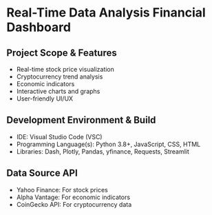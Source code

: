 # Real-Time Data Analysis Financial Dashboard

## Project Scope & Features
- Real-time stock price visualization
- Cryptocurrency trend analysis
- Economic indicators 
- Interactive charts and graphs
- User-friendly UI/UX

## Development Environment & Build
- IDE: Visual Studio Code (VSC)
- Programming Language(s): Python 3.8+, JavaScript, CSS, HTML
- Libraries: Dash, Plotly, Pandas, yfinance, Requests, Streamlit

## Data Source API
- Yahoo Finance: For stock prices
- Alpha Vantage: For economic indicators
- CoinGecko API: For cryptocurrency data
